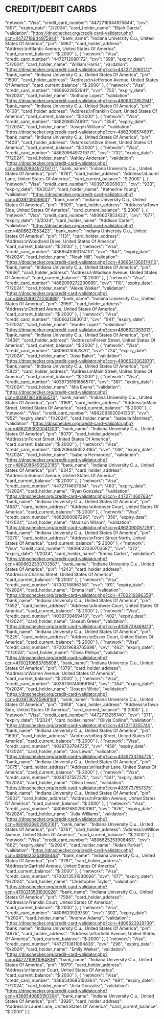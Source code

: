 # CREDIT/DEBIT CARDS
"network": "Visa",
"credit_card_number": "4472718944975844",
"cvv": "897",
"expiry_date": "2/2024",
"card_holder_name": "Elijah Garcia",
"validation": "https://dnschecker.org/credit-card-validator.php?ccn=4472718944975844",
"bank_name": "Indiana University C.u., United States Of America",
"pin": "5982",
"card_holder_address": "Address:\nAtlantic Avenue, United States Of America",
"card_current_balance": "$ 2000"
	},
	{
		"network": "Visa",
		"credit_card_number": "4472712080172",
		"cvv": "398",
		"expiry_date": "5/2024",
		"card_holder_name": "William Harris",
		"validation": "https://dnschecker.org/credit-card-validator.php?ccn=4472712080172",
		"bank_name": "Indiana University C.u., United States Of America",
		"pin": "1500",
		"card_holder_address": "Address:\nJefferson Avenue, United States Of America",
		"card_current_balance": "$ 2000"
	},
	{
		"network": "Visa",
		"credit_card_number": "4806622852941",
		"cvv": "755",
		"expiry_date": "6/2024",
		"card_holder_name": "Anthony Lopez",
		"validation": "https://dnschecker.org/credit-card-validator.php?ccn=4806622852941",
		"bank_name": "Indiana University C.u., United States Of America",
		"pin": "6108",
		"card_holder_address": "Address:\nFranklin Court, United States Of America",
		"card_current_balance": "$ 2000"
	},
	{
		"network": "Visa",
		"credit_card_number": "4862098574691",
		"cvv": "354",
		"expiry_date": "2/2024",
		"card_holder_name": "Joseph Williams",
		"validation": "https://dnschecker.org/credit-card-validator.php?ccn=4862098574691",
		"bank_name": "Indiana University C.u., United States Of America",
		"pin": "1406",
		"card_holder_address": "Address:\nOlive Street, United States Of America",
		"card_current_balance": "$ 2000"
	},
	{
		"network": "Visa",
		"credit_card_number": "4862096497219771",
		"cvv": "732",
		"expiry_date": "7/2024",
		"card_holder_name": "Ashley Anderson",
		"validation": "https://dnschecker.org/credit-card-validator.php?ccn=4862096497219771",
		"bank_name": "Indiana University C.u., United States Of America",
		"pin": "8761",
		"card_holder_address": "Address:\nLaurel Lane, United States Of America",
		"card_current_balance": "$ 2000"
	},
	{
		"network": "Visa",
		"credit_card_number": "4039739069031",
		"cvv": "933",
		"expiry_date": "10/2024",
		"card_holder_name": "Katherine Young",
		"validation": "https://dnschecker.org/credit-card-validator.php?ccn=4039739069031",
		"bank_name": "Indiana University C.u., United States Of America",
		"pin": "6309",
		"card_holder_address": "Address:\nTown Side, United States Of America",
		"card_current_balance": "$ 2000"
	},
	{
		"network": "Visa",
		"credit_card_number": "4806627853423",
		"cvv": "677",
		"expiry_date": "3/2024",
		"card_holder_name": "Addison Carter",
		"validation": "https://dnschecker.org/credit-card-validator.php?ccn=4806627853423",
		"bank_name": "Indiana University C.u., United States Of America",
		"pin": "1131",
		"card_holder_address": "Address:\nWoodland Drive, United States Of America",
		"card_current_balance": "$ 2000"
	},
	{
		"network": "Visa",
		"credit_card_number": "4366541060174110",
		"cvv": "947",
		"expiry_date": "6/2024",
		"card_holder_name": "Noah Hill",
		"validation": "https://dnschecker.org/credit-card-validator.php?ccn=4366541060174110",
		"bank_name": "Indiana University C.u., United States Of America",
		"pin": "6966",
		"card_holder_address": "Address:\nMadison Avenue, United States Of America",
		"card_current_balance": "$ 2000"
	},
	{
		"network": "Visa",
		"credit_card_number": "4862099272230989",
		"cvv": "110",
		"expiry_date": "7/2024",
		"card_holder_name": "Alexis Walker",
		"validation": "https://dnschecker.org/credit-card-validator.php?ccn=4862099272230989",
		"bank_name": "Indiana University C.u., United States Of America",
		"pin": "2959",
		"card_holder_address": "Address:\nOrchard Avenue, United States Of America",
		"card_current_balance": "$ 2000"
	},
	{
		"network": "Visa",
		"credit_card_number": "4806621383013",
		"cvv": "941",
		"expiry_date": "5/2024",
		"card_holder_name": "Hunter Lopez",
		"validation": "https://dnschecker.org/credit-card-validator.php?ccn=4806621383013",
		"bank_name": "Indiana University C.u., United States Of America",
		"pin": "3438",
		"card_holder_address": "Address:\nForest Street, United States Of America",
		"card_current_balance": "$ 2000"
	},
	{
		"network": "Visa",
		"credit_card_number": "4806623062870",
		"cvv": "724",
		"expiry_date": "2/2024",
		"card_holder_name": "Jose Baker",
		"validation": "https://dnschecker.org/credit-card-validator.php?ccn=4806623062870",
		"bank_name": "Indiana University C.u., United States Of America",
		"pin": "5822",
		"card_holder_address": "Address:\nMain Street, United States Of America",
		"card_current_balance": "$ 2000"
	},
	{
		"network": "Visa",
		"credit_card_number": "4039736161656570",
		"cvv": "367",
		"expiry_date": "5/2024",
		"card_holder_name": "Mia Evans",
		"validation": "https://dnschecker.org/credit-card-validator.php?ccn=4039736161656570",
		"bank_name": "Indiana University C.u., United States Of America",
		"pin": "3169",
		"card_holder_address": "Address:\nMain Street, United States Of America",
		"card_current_balance": "$ 2000"
	},
	{
		"network": "Visa",
		"credit_card_number": "4862083920041303",
		"cvv": "952",
		"expiry_date": "11/2024",
		"card_holder_name": "Isabella Martinez",
		"validation": "https://dnschecker.org/credit-card-validator.php?ccn=4862083920041303",
		"bank_name": "Indiana University C.u., United States Of America",
		"pin": "8079",
		"card_holder_address": "Address:\nForest Street, United States Of America",
		"card_current_balance": "$ 2000"
	},
	{
		"network": "Visa",
		"credit_card_number": "4862086493523185",
		"cvv": "139",
		"expiry_date": "5/2024",
		"card_holder_name": "Isabella Hernandez",
		"validation": "https://dnschecker.org/credit-card-validator.php?ccn=4862086493523185",
		"bank_name": "Indiana University C.u., United States Of America",
		"pin": "6345",
		"card_holder_address": "Address:\nSummit Avenue, United States Of America",
		"card_current_balance": "$ 2000"
	},
	{
		"network": "Visa",
		"credit_card_number": "4472714607634",
		"cvv": "460",
		"expiry_date": "3/2024",
		"card_holder_name": "Ryan Gonzalez",
		"validation": "https://dnschecker.org/credit-card-validator.php?ccn=4472714607634",
		"bank_name": "Indiana University C.u., United States Of America",
		"pin": "4687",
		"card_holder_address": "Address:\nAndover Court, United States Of America",
		"card_current_balance": "$ 2000"
	},
	{
		"network": "Visa",
		"credit_card_number": "4862090087296",
		"cvv": "350",
		"expiry_date": "4/2024",
		"card_holder_name": "Madison Wilson",
		"validation": "https://dnschecker.org/credit-card-validator.php?ccn=4862090087296",
		"bank_name": "Indiana University C.u., United States Of America",
		"pin": "3279",
		"card_holder_address": "Address:\nFront Street North, United States Of America",
		"card_current_balance": "$ 2000"
	},
	{
		"network": "Visa",
		"credit_card_number": "4806622330703587",
		"cvv": "372",
		"expiry_date": "1/2024",
		"card_holder_name": "Emma Carter",
		"validation": "https://dnschecker.org/credit-card-validator.php?ccn=4806622330703587",
		"bank_name": "Indiana University C.u., United States Of America",
		"pin": "4243",
		"card_holder_address": "Address:\nCharles Street, United States Of America",
		"card_current_balance": "$ 2000"
	},
	{
		"network": "Visa",
		"credit_card_number": "4700216896358",
		"cvv": "911",
		"expiry_date": "8/2024",
		"card_holder_name": "Emma Hall",
		"validation": "https://dnschecker.org/credit-card-validator.php?ccn=4700216896358",
		"bank_name": "Indiana University C.u., United States Of America",
		"pin": "7552",
		"card_holder_address": "Address:\nAndover Court, United States Of America",
		"card_current_balance": "$ 2000"
	},
	{
		"network": "Visa",
		"credit_card_number": "4039739469413",
		"cvv": "402",
		"expiry_date": "4/2024",
		"card_holder_name": "Joseph Green",
		"validation": "https://dnschecker.org/credit-card-validator.php?ccn=4039739469413",
		"bank_name": "Indiana University C.u., United States Of America",
		"pin": "5225",
		"card_holder_address": "Address:\nEssex Court, United States Of America",
		"card_current_balance": "$ 2000"
	},
	{
		"network": "Visa",
		"credit_card_number": "4700219683765698",
		"cvv": "462",
		"expiry_date": "11/2024",
		"card_holder_name": "Olivia Phillips",
		"validation": "https://dnschecker.org/credit-card-validator.php?ccn=4700219683765698",
		"bank_name": "Indiana University C.u., United States Of America",
		"pin": "1079",
		"card_holder_address": "Address:\nWarren Avenue, United States Of America",
		"card_current_balance": "$ 2000"
	},
	{
		"network": "Visa",
		"credit_card_number": "4039736745968194",
		"cvv": "354",
		"expiry_date": "9/2024",
		"card_holder_name": "Joseph White",
		"validation": "https://dnschecker.org/credit-card-validator.php?ccn=4039736745968194",
		"bank_name": "Indiana University C.u., United States Of America",
		"pin": "3908",
		"card_holder_address": "Address:\nTown Side, United States Of America",
		"card_current_balance": "$ 2000"
	},
	{
		"network": "Visa",
		"credit_card_number": "4472713255740",
		"cvv": "371",
		"expiry_date": "1/2024",
		"card_holder_name": "Olivia Collins",
		"validation": "https://dnschecker.org/credit-card-validator.php?ccn=4472713255740",
		"bank_name": "Indiana University C.u., United States Of America",
		"pin": "1630",
		"card_holder_address": "Address:\nKing Street, United States Of America",
		"card_current_balance": "$ 2000"
	},
	{
		"network": "Visa",
		"credit_card_number": "4039733794725",
		"cvv": "459",
		"expiry_date": "4/2024",
		"card_holder_name": "Jos Lewis",
		"validation": "https://dnschecker.org/credit-card-validator.php?ccn=4039733794725",
		"bank_name": "Indiana University C.u., United States Of America",
		"pin": "3075",
		"card_holder_address": "Address:\nHeather Lane, United States Of America",
		"card_current_balance": "$ 2000"
	},
	{
		"network": "Visa",
		"credit_card_number": "4039737557375",
		"cvv": "341",
		"expiry_date": "6/2024",
		"card_holder_name": "Olivia Lewis",
		"validation": "https://dnschecker.org/credit-card-validator.php?ccn=4039737557375",
		"bank_name": "Indiana University C.u., United States Of America",
		"pin": "3902",
		"card_holder_address": "Address:\nFranklin Avenue, United States Of America",
		"card_current_balance": "$ 2000"
	},
	{
		"network": "Visa",
		"credit_card_number": "4806626802903161",
		"cvv": "876",
		"expiry_date": "6/2024",
		"card_holder_name": "Julia Williams",
		"validation": "https://dnschecker.org/credit-card-validator.php?ccn=4806626802903161",
		"bank_name": "Indiana University C.u., United States Of America",
		"pin": "5761",
		"card_holder_address": "Address:\nWillow Avenue, United States Of America",
		"card_current_balance": "$ 2000"
	},
	{
		"network": "Visa",
		"credit_card_number": "4806625253908463",
		"cvv": "862",
		"expiry_date": "5/2024",
		"card_holder_name": "Aiden Parker",
		"validation": "https://dnschecker.org/credit-card-validator.php?ccn=4806625253908463",
		"bank_name": "Indiana University C.u., United States Of America",
		"pin": "3797",
		"card_holder_address": "Address:\nGarfield Avenue, United States Of America",
		"card_current_balance": "$ 2000"
	},
	{
		"network": "Visa",
		"credit_card_number": "4700213531930026",
		"cvv": "477",
		"expiry_date": "8/2024",
		"card_holder_name": "Christopher Taylor",
		"validation": "https://dnschecker.org/credit-card-validator.php?ccn=4700213531930026",
		"bank_name": "Indiana University C.u., United States Of America",
		"pin": "7584",
		"card_holder_address": "Address:\nFranklin Court, United States Of America",
		"card_current_balance": "$ 2000"
	},
	{
		"network": "Visa",
		"credit_card_number": "4806623929730",
		"cvv": "302",
		"expiry_date": "1/2024",
		"card_holder_name": "Andrew Adams",
		"validation": "https://dnschecker.org/credit-card-validator.php?ccn=4806623929730",
		"bank_name": "Indiana University C.u., United States Of America",
		"pin": "4675",
		"card_holder_address": "Address:\nGarfield Avenue, United States Of America",
		"card_current_balance": "$ 2000"
	},
	{
		"network": "Visa",
		"credit_card_number": "4472710811064836",
		"cvv": "296",
		"expiry_date": "8/2024",
		"card_holder_name": "Emily Walker",
		"validation": "https://dnschecker.org/credit-card-validator.php?ccn=4472710811064836",
		"bank_name": "Indiana University C.u., United States Of America",
		"pin": "5079",
		"card_holder_address": "Address:\nHanover Court, United States Of America",
		"card_current_balance": "$ 2000"
	},
	{
		"network": "Visa",
		"credit_card_number": "4366540685150364",
		"cvv": "691",
		"expiry_date": "7/2024",
		"card_holder_name": "Julia Gonzalez",
		"validation": "https://dnschecker.org/credit-card-validator.php?ccn=4366540685150364",
		"bank_name": "Indiana University C.u., United States Of America",
		"pin": "3926",
		"card_holder_address": "Address:\nLaurel Lane, United States Of America",
		"card_current_balance": "$ 2000"
	}
]
